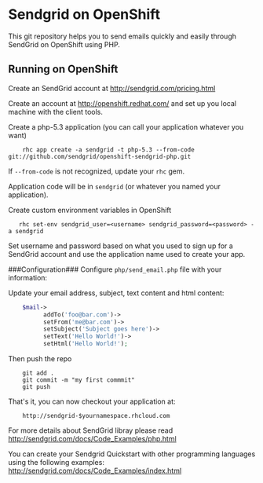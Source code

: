 Sendgrid on OpenShift
======================

This git repository helps you to send emails quickly and easily through SendGrid on OpenShift using PHP.


Running on OpenShift
----------------------------

Create an SendGrid account at http://sendgrid.com/pricing.html

Create an account at http://openshift.redhat.com/ and set up you local machine with the client tools.

Create a php-5.3 application (you can call your application whatever you want)
```
    rhc app create -a sendgrid -t php-5.3 --from-code git://github.com/sendgrid/openshift-sendgrid-php.git
```
If `--from-code` is not recognized, update your `rhc` gem.

Application code will be in `sendgrid` (or whatever you named your application).

Create custom environment variables in OpenShift
```
   rhc set-env sendgrid_user=<username> sendgrid_password=<password> -a sendgrid
```
Set username and password based on what you used to sign up for a SendGrid account and use the application name used to create your app.

###Configuration###
Configure `php/send_email.php` file with your information:

Update your email address, subject, text content and html content:
```php
    $mail->
          addTo('foo@bar.com')->
          setFrom('me@bar.com')->
          setSubject('Subject goes here')->
          setText('Hello World!')->
          setHtml('Hello World!');
```
Then push the repo
```
    git add .
    git commit -m "my first commmit"
    git push
```
That's it, you can now checkout your application at:
```
    http://sendgrid-$yournamespace.rhcloud.com
```

For more details about SendGrid libray please read http://sendgrid.com/docs/Code_Examples/php.html

You can create your Sendgrid Quickstart with other programming languages using the following examples: http://sendgrid.com/docs/Code_Examples/index.html
